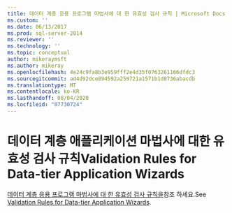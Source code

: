 ```yaml
---
title: 데이터 계층 응용 프로그램 마법사에 대 한 유효성 검사 규칙 | Microsoft Docs
ms.custom: ''
ms.date: 06/13/2017
ms.prod: sql-server-2014
ms.reviewer: ''
ms.technology: ''
ms.topic: conceptual
author: mikeraymsft
ms.author: mikeray
ms.openlocfilehash: 4e24c9fa8b3e959fff2e4d35f0763261166dfdc3
ms.sourcegitcommit: ad4d92dce894592a259721a1571b1d8736abacdb
ms.translationtype: MT
ms.contentlocale: ko-KR
ms.lasthandoff: 08/04/2020
ms.locfileid: "87730724"
---
```

# <a name="validation-rules-for-data-tier-application-wizards"></a><span data-ttu-id="016c0-102">데이터 계층 애플리케이션 마법사에 대한 유효성 검사 규칙</span><span class="sxs-lookup"><span data-stu-id="016c0-102">Validation Rules for Data-tier Application Wizards</span></span>
<span data-ttu-id="016c0-103">[데이터 계층 응용 프로그램 마법사에 대 한 유효성 검사 규칙을](../../database-engine/validation-rules-for-data-tier-application-wizards.md)참조 하세요.</span><span class="sxs-lookup"><span data-stu-id="016c0-103">See [Validation Rules for Data-tier Application Wizards](../../database-engine/validation-rules-for-data-tier-application-wizards.md).</span></span>
